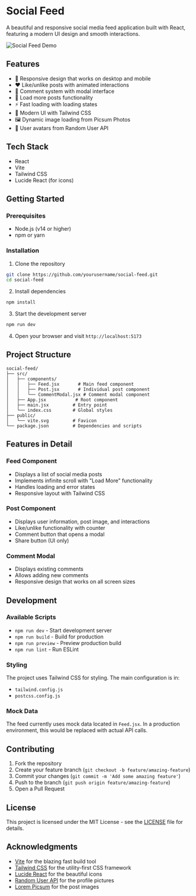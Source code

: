 # Social Feed

A beautiful and responsive social media feed application built with React, featuring a modern UI design and smooth interactions.

![Social Feed Demo](https://picsum.photos/800/400?random=readme)

## Features

- 📱 Responsive design that works on desktop and mobile
- ❤️ Like/unlike posts with animated interactions
- 💬 Comment system with modal interface
- 🔄 Load more posts functionality
- ⚡ Fast loading with loading states
- 🎨 Modern UI with Tailwind CSS
- 🖼️ Dynamic image loading from Picsum Photos
- 👤 User avatars from Random User API

## Tech Stack

- React
- Vite
- Tailwind CSS
- Lucide React (for icons)

## Getting Started

### Prerequisites

- Node.js (v14 or higher)
- npm or yarn

### Installation

1. Clone the repository
```bash
git clone https://github.com/yourusername/social-feed.git
cd social-feed
```

2. Install dependencies
```bash
npm install
```

3. Start the development server
```bash
npm run dev
```

4. Open your browser and visit `http://localhost:5173`

## Project Structure

```
social-feed/
├── src/
│   ├── components/
│   │   ├── Feed.jsx       # Main feed component
│   │   ├── Post.jsx       # Individual post component
│   │   └── CommentModal.jsx # Comment modal component
│   ├── App.jsx           # Root component
│   ├── main.jsx         # Entry point
│   └── index.css        # Global styles
├── public/
│   └── vite.svg         # Favicon
└── package.json         # Dependencies and scripts
```

## Features in Detail

### Feed Component
- Displays a list of social media posts
- Implements infinite scroll with "Load More" functionality
- Handles loading and error states
- Responsive layout with Tailwind CSS

### Post Component
- Displays user information, post image, and interactions
- Like/unlike functionality with counter
- Comment button that opens a modal
- Share button (UI only)

### Comment Modal
- Displays existing comments
- Allows adding new comments
- Responsive design that works on all screen sizes

## Development

### Available Scripts

- `npm run dev` - Start development server
- `npm run build` - Build for production
- `npm run preview` - Preview production build
- `npm run lint` - Run ESLint

### Styling

The project uses Tailwind CSS for styling. The main configuration is in:
- `tailwind.config.js`
- `postcss.config.js`

### Mock Data

The feed currently uses mock data located in `Feed.jsx`. In a production environment, this would be replaced with actual API calls.

## Contributing

1. Fork the repository
2. Create your feature branch (`git checkout -b feature/amazing-feature`)
3. Commit your changes (`git commit -m 'Add some amazing feature'`)
4. Push to the branch (`git push origin feature/amazing-feature`)
5. Open a Pull Request

## License

This project is licensed under the MIT License - see the [LICENSE](LICENSE) file for details.

## Acknowledgments

- [Vite](https://vitejs.dev/) for the blazing fast build tool
- [Tailwind CSS](https://tailwindcss.com/) for the utility-first CSS framework
- [Lucide React](https://lucide.dev/) for the beautiful icons
- [Random User API](https://randomuser.me/) for the profile pictures
- [Lorem Picsum](https://picsum.photos/) for the post images